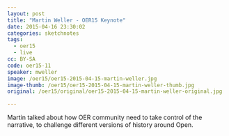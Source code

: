 ```yaml
---
layout: post
title: "Martin Weller - OER15 Keynote"
date: 2015-04-16 23:30:02
categories: sketchnotes
tags:
  - oer15
  - live
cc: BY-SA
code: oer15-11
speaker: mweller
image: /oer15/oer15-2015-04-15-martin-weller.jpg
image-thumb: /oer15/oer15-2015-04-15-martin-weller-thumb.jpg
original: /oer15/original/oer15-2015-04-15-martin-weller-original.jpg

---
```

Martin talked about how OER community need to take control of the narrative, to challenge different versions of history around Open.
